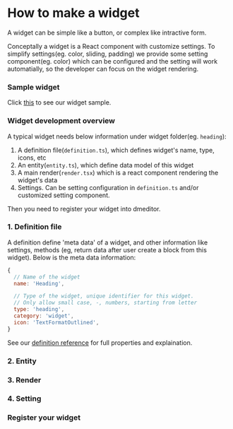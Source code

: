 How to make a widget
======

A widget can be simple like a button, or complex like intractive form. 

Conceptally a widget is a React component with customize settings. To simplify settings(eg. color, sliding, padding) we provide some setting component(eg. color) which can be configured and the setting will work automatially, so the developer can focus on the widget rendering.

### Sample widget
Click [this](./) to see our widget sample.

### Widget development overview

A typical widget needs below information under widget folder(eg. `heading`):

1. A definition file(`definition.ts`), which defines widget's name, type, icons, etc
2. An entity(`entity.ts`), which define data model of this widget
3. A main render(`render.tsx`) which is a react component rendering the widget's data
4. Settings. Can be setting configuration in `definition.ts` and/or customized setting component.

Then you need to register your widget into dmeditor.

### 1. Definition file
A definition define 'meta data' of a widget, and other information like settings, methods (eg, return data after user create a block from this widget). Below is the meta data information:
```javascript
{
  // Name of the widget
  name: 'Heading',

  // Type of the widget, unique identifier for this widget.
  // Only allow small case, -, numbers, starting from letter
  type: 'heading', 
  category: 'widget',
  icon: 'TextFormatOutlined',
}
```
See our [definition reference](./) for full properties and explaination.


### 2. Entity

### 3. Render


### 4. Setting


### Register your widget

